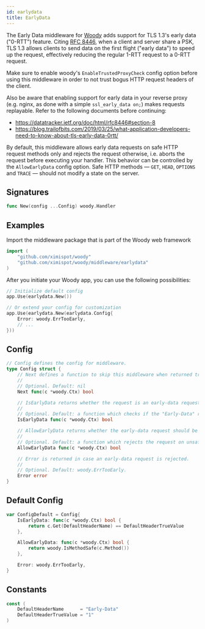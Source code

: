 ```yaml
---
id: earlydata
title: EarlyData
---
```


The Early Data middleware for [Woody](https://github.com/ximispot/woody) adds support for TLS 1.3's early data ("0-RTT") feature.
Citing [RFC 8446](https://datatracker.ietf.org/doc/html/rfc8446#section-2-3), when a client and server share a PSK, TLS 1.3 allows clients to send data on the first flight ("early data") to speed up the request, effectively reducing the regular 1-RTT request to a 0-RTT request.

Make sure to enable woody's `EnableTrustedProxyCheck` config option before using this middleware in order to not trust bogus HTTP request headers of the client.

Also be aware that enabling support for early data in your reverse proxy (e.g. nginx, as done with a simple `ssl_early_data on;`) makes requests replayable. Refer to the following documents before continuing:

- https://datatracker.ietf.org/doc/html/rfc8446#section-8
- https://blog.trailofbits.com/2019/03/25/what-application-developers-need-to-know-about-tls-early-data-0rtt/

By default, this middleware allows early data requests on safe HTTP request methods only and rejects the request otherwise, i.e. aborts the request before executing your handler. This behavior can be controlled by the `AllowEarlyData` config option.
Safe HTTP methods — `GET`, `HEAD`, `OPTIONS` and `TRACE` — should not modify a state on the server.

## Signatures

```go
func New(config ...Config) woody.Handler
```

## Examples

Import the middleware package that is part of the Woody web framework

```go
import (
	"github.com/ximispot/woody"
	"github.com/ximispot/woody/middleware/earlydata"
)
```

After you initiate your Woody app, you can use the following possibilities:

```go
// Initialize default config
app.Use(earlydata.New())

// Or extend your config for customization
app.Use(earlydata.New(earlydata.Config{
	Error: woody.ErrTooEarly,
	// ...
}))
```

## Config

```go
// Config defines the config for middleware.
type Config struct {
	// Next defines a function to skip this middleware when returned true.
	//
	// Optional. Default: nil
	Next func(c *woody.Ctx) bool

	// IsEarlyData returns whether the request is an early-data request.
	//
	// Optional. Default: a function which checks if the "Early-Data" request header equals "1".
	IsEarlyData func(c *woody.Ctx) bool

	// AllowEarlyData returns whether the early-data request should be allowed or rejected.
	//
	// Optional. Default: a function which rejects the request on unsafe and allows the request on safe HTTP request methods.
	AllowEarlyData func(c *woody.Ctx) bool

	// Error is returned in case an early-data request is rejected.
	//
	// Optional. Default: woody.ErrTooEarly.
	Error error
}
```

## Default Config

```go
var ConfigDefault = Config{
	IsEarlyData: func(c *woody.Ctx) bool {
		return c.Get(DefaultHeaderName) == DefaultHeaderTrueValue
	},

	AllowEarlyData: func(c *woody.Ctx) bool {
		return woody.IsMethodSafe(c.Method())
	},

	Error: woody.ErrTooEarly,
}
```

## Constants

```go
const (
	DefaultHeaderName      = "Early-Data"
	DefaultHeaderTrueValue = "1"
)
```